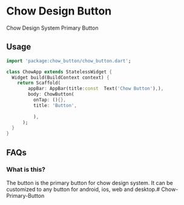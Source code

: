 # Chow Design Button


Chow Design System Primary Button

## Usage

```dart
import 'package:chow_button/chow_button.dart';

class ChowApp extends StatelessWidget {
  Widget build(BuildContext context) {
    return Scaffold(
        appBar: AppBar(title:const  Text('Chow Button'),),
        body: ChowButton(
          onTap: (){},
          title: 'Button',
          
          ),
      );
  }
}
```




## FAQs

### What is this?

The button is the primary button for chow design system. It can be customized to any button  for android, ios, web and desktop.# Chow-Primary-Button
